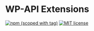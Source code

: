 # WP-API Extensions
[![npm (scoped with tag)](https://img.shields.io/npm/v/wpapi-extensions.svg?style=flat-square)](https://www.npmjs.com/package/wp-nuxt)
[![MIT license](https://img.shields.io/badge/license-MIT-brightgreen.svg?style=flat-square)](http://opensource.org/licenses/MIT)

